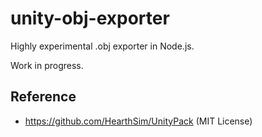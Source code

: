 # unity-obj-exporter

Highly experimental .obj exporter in Node.js.

Work in progress.

## Reference

* https://github.com/HearthSim/UnityPack (MIT License)
